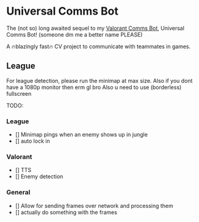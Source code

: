 # Universal Comms Bot

The (not so) long awaited sequel to my [Valorant Comms Bot](https://github.com/CattoYT/ValorantCommsBot), Universal Comms Bot! (someone dm me a better name PLEASE)

A :fire:blazingly fast:fire: CV project to communicate with teammates in games.


## League
For league detection, please run the minimap at max size. Also if you dont have a 1080p monitor then erm gl bro
Also u need to use (borderless) fullscreen

TODO:

### League  
- [] Minimap pings when an enemy shows up in jungle
- [] auto lock in

### Valorant
- [] TTS
- [] Enemy detection


### General  
- [] Allow for sending frames over network and processing them
- [] actually do something with the frames